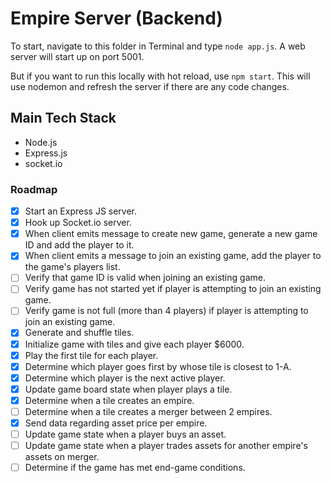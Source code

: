 # Empire Server (Backend)

To start, navigate to this folder in Terminal and type `node app.js`. A web server will start up on port 5001.

But if you want to run this locally with hot reload, use `npm start`. This will use nodemon and refresh the server if there are any code changes.

## Main Tech Stack
- Node.js
- Express.js
- socket.io

### Roadmap

- [x] Start an Express JS server.
- [x] Hook up Socket.io server.
- [x] When client emits message to create new game, generate a new game ID and add the player to it.
- [x] When client emits a message to join an existing game, add the player to the game's players list.
- [ ] Verify that game ID is valid when joining an existing game.
- [ ] Verify game has not started yet if player is attempting to join an existing game.
- [ ] Verify game is not full (more than 4 players) if player is attempting to join an existing game.
- [x] Generate and shuffle tiles.
- [x] Initialize game with tiles and give each player $6000.
- [x] Play the first tile for each player.
- [x] Determine which player goes first by whose tile is closest to 1-A.
- [x] Determine which player is the next active player.
- [x] Update game board state when player plays a tile.
- [x] Determine when a tile creates an empire.
- [ ] Determine when a tile creates a merger between 2 empires.
- [x] Send data regarding asset price per empire.
- [ ] Update game state when a player buys an asset.
- [ ] Update game state when a player trades assets for another empire's assets on merger.
- [ ] Determine if the game has met end-game conditions.